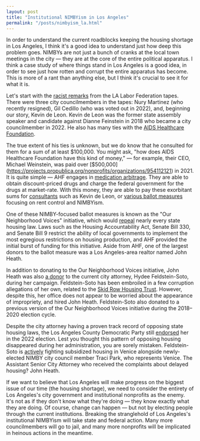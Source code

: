 ```yaml
---
layout: post
title: "Institutional NIMBYism in Los Angeles"
permalink: "/posts/nimbyism_la.html"
---
```


In order to understand the current roadblocks keeping the housing shortage in Los Angeles, I think it's a good idea to understand just how deep this problem goes. NIMBYs are not just a bunch of cranks at the local town meetings in the city — they are at the core of the entire political apparatus. I think a case study of where things stand in Los Angeles is a good idea, in order to see just how rotten and corrupt the entire apparatus has become. This is more of a rant than anything else, but I think it's crucial to see it for what it is.

Let's start with the [racist remarks](https://archive.ph/LL9qN) from the LA Labor Federation tapes. There were three city councilmembers in the tapes: Nury Martinez (who recently resigned), Gil Cedillo (who was voted out in 2022), and, beginning our story, Kevin de Leon. Kevin de Leon was the former state assembly speaker and candidate against Dianne Feinstein in 2018 who became a city councilmember in 2022. He also has many ties with the [AIDS Healthcare Foundation](https://archive.li/dhK99).

The true extent of his ties is unknown, but we do know that he consulted for them for a sum of at least $100,000. You might ask, "how does AIDS Healthcare Foundation have this kind of money," — for example, their CEO, Michael Weinstein, was paid over [$500,000](https://projects.propublica.org/nonprofits/organizations/954112121) in 2021. It is quite simple — AHF engages in [medication arbitrage](https://www.politico.com/states/california/story/2019/08/19/powerhouse-aids-organization-faces-scrutiny-for-use-of-federal-money-1147976). They are able to obtain discount-priced drugs and charge the federal government for the drugs at market-rate. With this money, they are able to pay these exorbitant sums for [consultants](https://archive.li/dhK99) such as Kevin de Leon, or [various ballot measures](https://ballotpedia.org/AIDS_Healthcare_Foundation) focusing on rent control and NIMBYism.

One of these NIMBY-focused ballot measures is known as the "Our Neighborhood Voices" initiative, which would [repeal](https://ourneighborhoodvoices.com/) nearly every state housing law. Laws such as the Housing Accountability Act, Senate Bill 330, and Senate Bill 9 restrict the ability of local governments to implement the most egregious restrictions on housing production, and AHF provided the initial burst of funding for this initiative. Aside from AHF, one of the largest donors to the ballot measure was a Los Angeles-area realtor named John Heath.

In addition to donating to the Our Neighborhood Voices initiative, John Heath was also [a donor](https://media.discordapp.net/attachments/999492574916116503/1135376714655084594/F2AydniakAIE1br.png?width=1270&height=490) to the current city attorney, Hydee Feldstein-Soto, during her campaign. Feldstein-Soto has been embroiled in a few corruption allegations of her own, related to the [Skid Row Housing Trust](https://archive.li/FRdyU). However, despite this, her office does not appear to be worried about the appearance of impropriety, and hired John Heath. Feldstein-Soto also donated to a previous version of the Our Neighborhood Voices initiative during the 2018–2020 election cycle.

Despite the city attorney having a proven track record of opposing state housing laws, the Los Angeles County Democratic Party still [endorsed](https://www.lacdp.org/candidates) her in the 2022 election. Lest you thought this pattern of opposing housing disappeared during her administration, you are sorely mistaken. Feldstein-Soto is [actively](https://archive.li/sk06f) fighting subsidized housing in Venice alongside newly-elected NIMBY city council member Traci Park, who represents Venice. The Assistant Senior City Attorney who received the complaints about delayed housing? John Heath.

If we want to believe that Los Angeles will make progress on the biggest issue of our time (the housing shortage), we need to consider the entirety of Los Angeles's city government and institutional nonprofits as the enemy. It's not as if they don't know what they're doing — they know exactly what they are doing. Of course, change can happen — but not by electing people through the current institutions. Breaking the stranglehold of Los Angeles's institutional NIMBYism will take state and federal action. Many more councilmembers will go to jail, and many more nonprofits will be implicated in heinous actions in the meantime.
